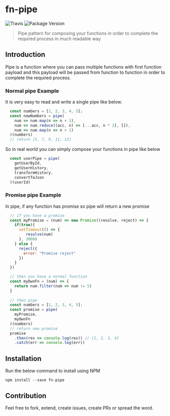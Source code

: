 # fn-pipe

![Travis](https://img.shields.io/travis/ZAKdev/fn-pipe.svg)
![Package Version](https://img.shields.io/npm/v/fn-pipe.svg)

> Pipe pattern for composing your functions in order to complete the required process in much readable way

## Introduction
Pipe is a function where you can pass multiple functions with first function payload and this payload will be passed from function to function in order to complete the required process.

### Normal pipe Example
It is very easy to read and write a single pipe like below.

```javascript
  const numbers = [1, 2, 3, 4, 5];
  const newNumbers = pipe(
    num => num.map(n => n + 1),
    num => num.reduce((acc, n) => [...acc, n * 2], []),
    num => num.map(n => n + 1)
  )(numbers)
  // return [5, 7, 9, 11, 13]
```

So in real world you can simply compose your functions in pipe like below

```javascript
  const userPipe = pipe(
    getUserById,
    getUserHistory,
    transformHistory,
    convertToJson
  )(userId)
```

### Promise pipe Example
In pipe, if any function has promise so pipe will return a new promise

```javascript
  // if you have a promise
  const myPromise = (num) => new Promise((resolve, reject) => {
    if(true){
      setTimeout(() => {
         resolve(num)
      }, 3000)
    } else {
      reject({
        error: "Promise reject"
      })
    }
  })

  // then you have a normal function
  const myOwnFn = (num) => {
    return num.filter(num => num != 5)
  }
  
  // then pipe
  const numbers = [1, 2, 3, 4, 5];
  const promise = pipe(
    myPromise,
    myOwnFn
  )(numbers)
  // return new promise
  promise
    .then(res => console.log(res)) // [1, 2, 3, 4]
    .catch(err => console.log(err))
```

## Installation
Run the below command to install using NPM

```
npm install --save fn-pipe
```

## Contribution
Feel free to fork, extend, create issues, create PRs or spread the word.